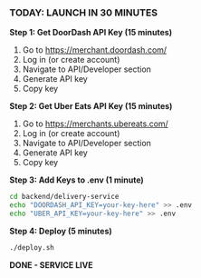 ### TODAY: LAUNCH IN 30 MINUTES

**Step 1: Get DoorDash API Key (15 minutes)**

1. Go to <https://merchant.doordash.com/>
2. Log in (or create account)
3. Navigate to API/Developer section
4. Generate API key
5. Copy key

**Step 2: Get Uber Eats API Key (15 minutes)**

1. Go to <https://merchants.ubereats.com/>
2. Log in (or create account)
3. Navigate to API/Developer section
4. Generate API key
5. Copy key

**Step 3: Add Keys to .env (1 minute)**

```bash
cd backend/delivery-service
echo "DOORDASH_API_KEY=your-key-here" >> .env
echo "UBER_API_KEY=your-key-here" >> .env
```

**Step 4: Deploy (5 minutes)**

```bash
./deploy.sh
```

**DONE - SERVICE LIVE**
